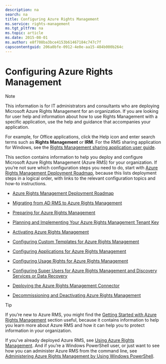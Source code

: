 ```yaml
---
description: na
search: na
title: Configuring Azure Rights Management
ms.service: rights-management
ms.tgt_pltfrm: na
ms.topic: article
ms.date: 2015-08-01
ms.author: e8f708ba3bce4153b61467184c747c7f
capscontentguid: 206a0bfe-0912-4e0e-aa15-484b000b264c
---
```

# Configuring Azure Rights Management
> [!NOTE]
> This information is for IT administrators and consultants who are deploying Microsoft Azure Rights Management for an organization. If you are looking for user help and information about how to use Rights Management with a specific application, use the help and guidance that accompanies your application.
> 
> For example, for Office applications, click the Help icon and enter search terms such as **Rights Management** or **IRM**. For the RMS sharing application for Windows, see the [Rights Management sharing application user guide](http://technet.microsoft.com/library/dn339006.aspx).

This section contains information to help you deploy and configure Microsoft Azure Rights Management (Azure RMS) for your organization. If you’re not sure which configuration steps you need to do, start with [Azure Rights Management Deployment Roadmap](../Topic/Azure_Rights_Management_Deployment_Roadmap.md), because this lists deployment steps in a logical order, with links to the relevant configuration topics and how-to instructions.

- [Azure Rights Management Deployment Roadmap](../Topic/Azure_Rights_Management_Deployment_Roadmap.md)

- [Migrating from AD RMS to Azure Rights Management](../Topic/Migrating_from_AD_RMS_to_Azure_Rights_Management.md)

- [Preparing for Azure Rights Management](../Topic/Preparing_for_Azure_Rights_Management.md)

- [Planning and Implementing Your Azure Rights Management Tenant Key](../Topic/Planning_and_Implementing_Your_Azure_Rights_Management_Tenant_Key.md)

- [Activating Azure Rights Management](../Topic/Activating_Azure_Rights_Management.md)

- [Configuring Custom Templates for Azure Rights Management](../Topic/Configuring_Custom_Templates_for_Azure_Rights_Management.md)

- [Configuring Applications for Azure Rights Management](../Topic/Configuring_Applications_for_Azure_Rights_Management.md)

- [Configuring Usage Rights for Azure Rights Management](../Topic/Configuring_Usage_Rights_for_Azure_Rights_Management.md)

- [Configuring Super Users for Azure Rights Management and Discovery Services or Data Recovery](../Topic/Configuring_Super_Users_for_Azure_Rights_Management_and_Discovery_Services_or_Data_Recovery.md)

- [Deploying the Azure Rights Management Connector](../Topic/Deploying_the_Azure_Rights_Management_Connector.md)

- [Decommissioning and Deactivating Azure Rights Management](../Topic/Decommissioning_and_Deactivating_Azure_Rights_Management.md)

> [!TIP]
> If you’re new to Azure RMS, you might find the [Getting Started with Azure Rights Management](../Topic/Getting_Started_with_Azure_Rights_Management.md) section useful, because it contains information to help you learn more about Azure RMS and how it can help you to protect information in your organization.
> 
> If you’ve already deployed Azure RMS, see [Using Azure Rights Management](../Topic/Using_Azure_Rights_Management.md). And if you’re a Windows PowerShell user, or just want to see how you can administer Azure RMS from the command line, see [Administering Azure Rights Management by Using Windows PowerShell](../Topic/Administering_Azure_Rights_Management_by_Using_Windows_PowerShell.md).

